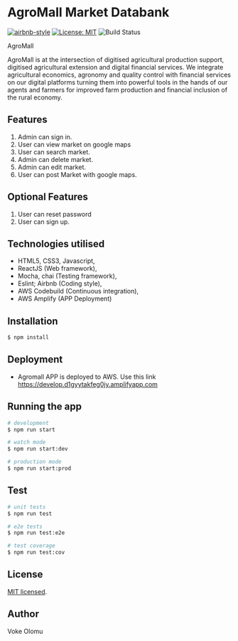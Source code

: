 


# AgroMall Market Databank

[![airbnb-style](https://img.shields.io/badge/eslint-airbnb-4B32C3.svg)](https://github.com/airbnb/javascript)  [![License: MIT](https://img.shields.io/badge/License-MIT-yellow.svg)](https://opensource.org/licenses/MIT)  ![Build Status](https://codebuild.eu-west-2.amazonaws.com/badges?uuid=eyJlbmNyeXB0ZWREYXRhIjoiOFJjbDZnY0ZiekQ1RWhwREVOWFJjb0NVT0xFV3M2WWlCaG5TbDdFRnVSU1NBTnpUb0ZPYzB4aTdqaFNRaTI4MkpKSnVkMnFoZGZ1ZFJKRm82K24yS3pzPSIsIml2UGFyYW1ldGVyU3BlYyI6Im1nbkFtZGZiN0hQRzA2VVUiLCJtYXRlcmlhbFNldFNlcmlhbCI6MX0%3D&branch=develop)  




AgroMall

AgroMall is at the intersection of digitised agricultural production support, digitised agricultural extension and digital financial services. We integrate agricultural economics, agronomy and quality control with financial services on our digital platforms turning them into powerful tools in the hands of our agents and farmers for improved farm production and financial inclusion of the rural economy.


 ## Features

1. Admin can sign in.
2. User can view market on google maps
3. User can search market.
4. Admin can delete market.
5. Admin can edit market.
6. User can post Market with google maps.




## Optional Features

 1. User can reset password
 2. User can sign up.



 
## Technologies utilised

- HTML5, CSS3, Javascript,
- ReactJS (Web framework),
- Mocha, chai (Testing framework),
- Eslint; Airbnb (Coding style),
- AWS Codebuild (Continuous integration),
- AWS Amplify (APP Deployment)

## Installation

```bash
$ npm install
```

## Deployment

- Agromall APP is deployed to AWS. Use this link https://develop.d1gyytakfeg0jy.amplifyapp.com 



## Running the app

```bash
# development
$ npm run start

# watch mode
$ npm run start:dev

# production mode
$ npm run start:prod
```

## Test

```bash
# unit tests
$ npm run test

# e2e tests
$ npm run test:e2e

# test coverage
$ npm run test:cov
```

## License

  [MIT licensed](LICENSE).

## Author

Voke Olomu

